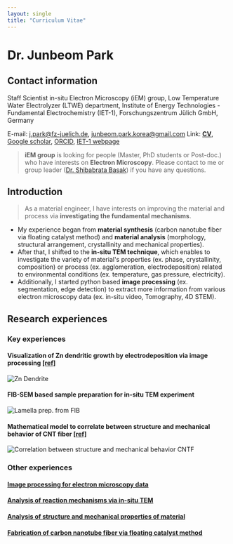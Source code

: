 ```yaml
---
layout: single
title: "Curriculum Vitae"
---
```



# Dr. Junbeom Park
## Contact information
Staff Scientist
in-situ Electron Microscopy (iEM) group,
Low Temperature Water Electrolyzer (LTWE) department,
Institute of Energy Technologies - Fundamental Electrochemistry (IET-1),
Forschungszentrum Jülich GmbH, Germany

E-mail: j.park@fz-juelich.de, junbeom.park.korea@gmail.com
Link: **[CV](https://jugit.fz-juelich.de/junbeom_park/webpage/-/blob/main/Curriculum_Vitae.pdf)**, [Google scholar](https://scholar.google.com/citations?user=WXKca60AAAAJ&hl=en), [ORCID](https://orcid.org/0000-0003-2548-2985), [IET-1 webpage](https://www.fz-juelich.de/en/iet/iet-1)
> **iEM group** is looking for people (Master, PhD students or Post-doc.) who have interests on **Electron Microscopy**. Please contact to me or group leader ([Dr. Shibabrata Basak](mailto:s.basak@fz-juelich.de)) if you have any questions.

## Introduction

> As a material engineer, I have interests on improving the material and process via **investigating the fundamental mechanisms**.

- My experience began from **material synthesis** (carbon nanotube fiber via floating catalyst method) and **material analysis** (morphology, structural arrangement, crystallinity and mechanical properties). 
- After that, I shifted to the **in-situ TEM technique**, which enables to investigate the variety of material's properties (ex. phase, crystallinity, composition) or process (ex. agglomeration, electrodeposition) related to environmental conditions (ex. temperature, gas pressure, electricity). 
- Additionally, I started python based **image processing** (ex. segmentation, edge detection) to extract more information from various electron microscopy data (ex. in-situ video, Tomography, 4D STEM).

## Research experiences 

### Key experiences

#### Visualization of Zn dendritic growth by electrodeposition via image processing [[ref]](https://doi.org/10.1002/smtd.202400081)

![Zn Dendrite](https://iffmd.fz-juelich.de/uploads/upload_d651fc73cdba1602a98742aa8c443728.gif)

#### FIB-SEM based sample preparation for in-situ TEM experiment

![Lamella prep. from FIB](https://iffmd.fz-juelich.de/uploads/upload_155e150ce47eec717306b044e7cf307b.png)

#### Mathematical model to correlate between structure and mechanical behavior of CNT fiber [[ref]](https://doi.org/10.1016/j.carbon.2019.05.077)

![Correlation between structure and mechanical behavior CNTF](https://iffmd.fz-juelich.de/uploads/upload_85a7977fba2bb591f85474c82f932282.png)

### Other experiences

#### [Image processing for electron microscopy data](https://iffmd.fz-juelich.de/s/H0wfLCQj_)

#### [Analysis of reaction mechanisms via in-situ TEM](https://iffmd.fz-juelich.de/s/Ui5GX6YQz#)

#### [Analysis of structure and mechanical properties of material](https://iffmd.fz-juelich.de/s/k9uQRuqBd#)

#### [Fabrication of carbon nanotube fiber via floating catalyst method](https://iffmd.fz-juelich.de/s/emk8T_ueI#)
